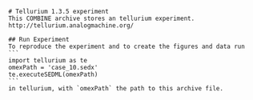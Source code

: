 
        # Tellurium 1.3.5 experiment
        This COMBINE archive stores an tellurium experiment.
        http://tellurium.analogmachine.org/

        ## Run Experiment
        To reproduce the experiment and to create the figures and data run
        ```
        import tellurium as te
        omexPath = 'case_10.sedx'
        te.executeSEDML(omexPath)
        ```
        in tellurium, with `omexPath` the path to this archive file.
        